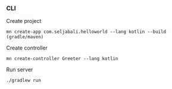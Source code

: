 ### CLI
Create project
```
mn create-app com.seljabali.helloworld --lang kotlin --build (gradle/maven)
```

Create controller
```
mn create-controller Greeter --lang kotlin
```

Run server
```
./gradlew run
```
